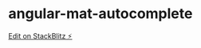 # angular-mat-autocomplete

[Edit on StackBlitz ⚡️](https://stackblitz.com/edit/angular-c2wbf7-myhno1)